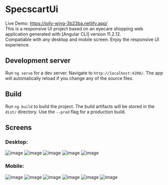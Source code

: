 # SpecscartUi

Live Demo: https://jolly-wing-3b23ba.netlify.app/ <br/>
This is a responsive UI project based on an eyecare shopping web application generated with [Angular CLI] version 11.2.12. <br/>
Compatiable with any desktop and mobile screen. Enjoy the responsive UI experience.

## Development server

Run `ng serve` for a dev server. Navigate to `http://localhost:4200/`. The app will automatically reload if you change any of the source files.

## Build

Run `ng build` to build the project. The build artifacts will be stored in the `dist/` directory. Use the `--prod` flag for a production build.

## Screens

### Desktop:

![image](https://user-images.githubusercontent.com/62929166/120103511-93312680-c16d-11eb-8adf-c72a96585501.png)
![image](https://user-images.githubusercontent.com/62929166/120103525-a643f680-c16d-11eb-98dd-6513df1f2eaa.png)
![image](https://user-images.githubusercontent.com/62929166/120103548-c4a9f200-c16d-11eb-94f9-67edcb6572ef.png)
![image](https://user-images.githubusercontent.com/62929166/120103580-eacf9200-c16d-11eb-8eca-b846da730796.png)
![image](https://user-images.githubusercontent.com/62929166/120103594-f91dae00-c16d-11eb-83cb-87fd98fdeb39.png)

### Mobile:

![image](https://user-images.githubusercontent.com/62929166/120103627-2f5b2d80-c16e-11eb-8e4b-969db1620275.png)
![image](https://user-images.githubusercontent.com/62929166/120103655-53b70a00-c16e-11eb-9420-9c6cc714dfb8.png)
![image](https://user-images.githubusercontent.com/62929166/120103670-60d3f900-c16e-11eb-8555-f395fed2fe7d.png)
![image](https://user-images.githubusercontent.com/62929166/120103698-7f39f480-c16e-11eb-96c6-da29ca87ad23.png)
![image](https://user-images.githubusercontent.com/62929166/120103706-8cef7a00-c16e-11eb-8945-6c60b8417cf6.png)
![image](https://user-images.githubusercontent.com/62929166/120103712-97117880-c16e-11eb-8e36-6fc83a1601c3.png)
